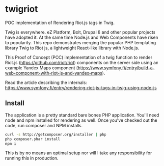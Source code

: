# twigriot
POC implementation of Rendering Riot.js tags in Twig.

Twig is everywhere. eZ Platform, Bolt, Drupal 8 and other popular projects have adopted it. At the same time Node.js and Web Components have risen to popularity. This repo demonstrates merging the popular PHP templating library Twig to Riot js, a lightweight React-like library with Node.js.

This Proof of Concept (POC) implementation of a twig function to render Riot.js (https://github.com/riot/riot) components on the server side using an example Yandex Maps component (https://www.symfony.fi/entry/build-a-web-component-with-riot-js-and-yandex-maps).

Read the article describing the internals: https://www.symfony.fi/entry/rendering-riot-js-tags-in-twig-using-node-js

## Install

The application is a pretty standard bare bones PHP application. You'll need node and npm installed for rendering as well. Once you've checked out the code, run composer and NPM installs.

```bash
curl -s http://getcomposer.org/installer | php
php composer.phar install
npm i
```

This is by no means an optimal setup nor will I take any responsibility for running this in production.
